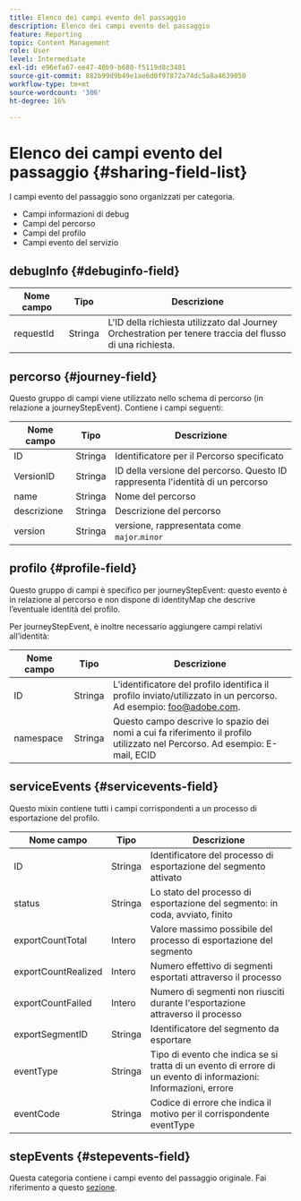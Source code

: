 ```yaml
---
title: Elenco dei campi evento del passaggio
description: Elenco dei campi evento del passaggio
feature: Reporting
topic: Content Management
role: User
level: Intermediate
exl-id: e96efa67-ee47-40b9-b680-f5119d8c3481
source-git-commit: 882b99d9b49e1ae6d0f97872a74dc5a8a4639050
workflow-type: tm+mt
source-wordcount: '306'
ht-degree: 16%

---
```


# Elenco dei campi evento del passaggio {#sharing-field-list}

I campi evento del passaggio sono organizzati per categoria.

* Campi informazioni di debug
* Campi del percorso
* Campi del profilo
* Campi evento del servizio

## debugInfo {#debuginfo-field}

| Nome campo | Tipo | Descrizione |
|---|---|------------|
| requestId | Stringa | L&#39;ID della richiesta utilizzato dal Journey Orchestration per tenere traccia del flusso di una richiesta. |

## percorso {#journey-field}

Questo gruppo di campi viene utilizzato nello schema di percorso (in relazione a journeyStepEvent). Contiene i campi seguenti:

| Nome campo | Tipo | Descrizione |
|---|---|------------|
| ID | Stringa | Identificatore per il Percorso specificato |
| VersionID | Stringa | ID della versione del percorso. Questo ID rappresenta l&#39;identità di un percorso |
| name | Stringa | Nome del percorso |
| descrizione | Stringa | Descrizione del percorso |
| version | Stringa | versione, rappresentata come `major`.`minor` |

## profilo {#profile-field}

Questo gruppo di campi è specifico per journeyStepEvent: questo evento è in relazione al percorso e non dispone di identityMap che descrive l’eventuale identità del profilo.

Per journeyStepEvent, è inoltre necessario aggiungere campi relativi all’identità:

| Nome campo | Tipo | Descrizione |
|---|---|------------|
| ID | Stringa | L’identificatore del profilo identifica il profilo inviato/utilizzato in un percorso. Ad esempio: foo@adobe.com. |
| namespace | Stringa | Questo campo descrive lo spazio dei nomi a cui fa riferimento il profilo utilizzato nel Percorso. Ad esempio: E-mail, ECID |

## serviceEvents {#servicevents-field}

Questo mixin contiene tutti i campi corrispondenti a un processo di esportazione del profilo.

| Nome campo | Tipo | Descrizione |
|---|---|------------|
| ID | Stringa | Identificatore del processo di esportazione del segmento attivato |
| status | Stringa | Lo stato del processo di esportazione del segmento: in coda, avviato, finito |
| exportCountTotal | Intero | Valore massimo possibile del processo di esportazione del segmento |
| exportCountRealized | Intero | Numero effettivo di segmenti esportati attraverso il processo |
| exportCountFailed | Intero | Numero di segmenti non riusciti durante l&#39;esportazione attraverso il processo |
| exportSegmentID | Stringa | Identificatore del segmento da esportare |
| eventType | Stringa | Tipo di evento che indica se si tratta di un evento di errore di un evento di informazioni: Informazioni, errore |
| eventCode | Stringa | Codice di errore che indica il motivo per il corrispondente eventType |

## stepEvents {#stepevents-field}

Questa categoria contiene i campi evento del passaggio originale. Fai riferimento a questo [sezione](../reports/sharing-legacy-fields.md).
